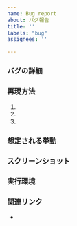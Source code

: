 ```yaml
---
name: Bug report
about: バグ報告
title: ''
labels: "bug"
assignees: ''

---
```


### バグの詳細
<!-- バグの詳細を記述してください。-->

### 再現方法
<!-- このバグを再現するための方法を記述してください。 -->
1.
2.
3.

### 想定される挙動
<!-- 正しい挙動を記述してください。 -->

### スクリーンショット
<!-- バグが発生しているスクリーンショットがあれば、添付してください。 -->

### 実行環境
<!--  コードを実行している環境について教えて下さい。
 - Docker を使用しているか
 - 使用しているマシンの OS, アーキテクチャ (Intel, Arm 等)
などです。 -->


### 関連リンク
<!-- slack, notion 等のリンクを載せてください。 -->
-
